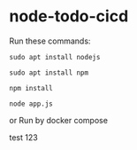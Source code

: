 # node-todo-cicd

Run these commands:


`sudo apt install nodejs`


`sudo apt install npm`


`npm install`

`node app.js`

or Run by docker compose

test 123


